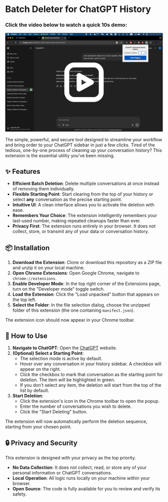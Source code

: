 # Batch Deleter for ChatGPT History

### Click the video below to watch a quick 10s demo:

[![Demo](./assets/demoV-P.png)](https://youtu.be/NHs5r6YeGi4)

The simple, powerful, and secure tool designed to streamline your workflow and bring order to your ChatGPT sidebar in just a few clicks. Tired of the tedious, one-by-one process of cleaning up your conversation history? This extension is the essential utility you've been missing.

## ✨ Features

- **Efficient Batch Deletion**: Delete multiple conversations at once instead of removing them individually.
- **Flexible Starting Point**: Start clearing from the top of your history or select **any** conversation as the precise starting point.
- **Intuitive UI**: A clean interface allows you to activate the deletion with ease.
- **Remembers Your Choice**: The extension intelligently remembers your last-used number, making repeated cleanups faster than ever.
- **Privacy First**: The extension runs entirely in your browser. It does not collect, store, or transmit any of your data or conversation history.

## 📦 Installation

1.  **Download the Extension**: Clone or download this repository as a ZIP file and unzip it on your local machine.
2.  **Open Chrome Extensions**: Open Google Chrome, navigate to `chrome://extensions`.
3.  **Enable Developer Mode**: In the top right corner of the Extensions page, turn on the "Developer mode" toggle switch.
4.  **Load the Extension**: Click the "Load unpacked" button that appears on the top left.
5.  **Select the Folder**: In the file selection dialog, choose the unzipped folder of this extension (the one containing `manifest.json`).

The extension icon should now appear in your Chrome toolbar.

## 🚀 How to Use

1.  **Navigate to ChatGPT**: Open the [ChatGPT](https://chat.openai.com/) website.
2.  **(Optional) Select a Starting Point**:
    - The selection mode is active by default.
    - Hover over any conversation in your history sidebar. A checkbox will appear on the right.
    - Click the checkbox to mark that conversation as the starting point for deletion. The item will be highlighted in green.
    - If you don't select any item, the deletion will start from the top of the list by default.
3.  **Start Deletion**:
    - Click the extension's icon in the Chrome toolbar to open the popup.
    - Enter the number of conversations you wish to delete.
    - Click the "Start Deleting" button.

The extension will now automatically perform the deletion sequence, starting from your chosen point.

## 🔒 Privacy and Security

This extension is designed with your privacy as the top priority.

- **No Data Collection**: It does not collect, read, or store any of your personal information or ChatGPT conversations.
- **Local Operation**: All logic runs locally on your machine within your browser.
- **Open Source**: The code is fully available for you to review and verify its safety.
